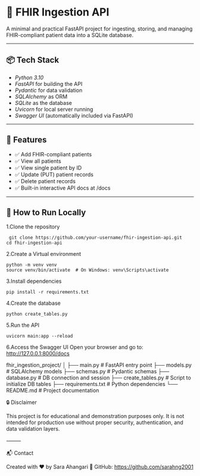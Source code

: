 # 🏥 FHIR Ingestion API

A minimal and practical FastAPI project for ingesting, storing, and managing FHIR-compliant patient data into a SQLite database.

---

## 📦 Tech Stack

- *Python 3.10*
- *FastAPI* for building the API
- *Pydantic* for data validation
- *SQLAlchemy* as ORM
- *SQLite* as the database
- *Uvicorn* for local server running
- *Swagger UI* (automatically included via FastAPI)

---

## 🚀 Features

- ✅ Add FHIR-compliant patients
- ✅ View all patients
- ✅ View single patient by ID
- ✅ Update (PUT) patient records
- ✅ Delete patient records
- ✅ Built-in interactive API docs at /docs

---

## 🔧 How to Run Locally

1.Clone the repository 
   ```
    git clone https://github.com/your-username/fhir-ingestion-api.git
   cd fhir-ingestion-api
 ```
2.Create a Virtual environment
   ```
   python -m venv venv
source venv/bin/activate  # On Windows: venv\Scripts\activate
 ```
3.Install dependencies
```
pip install -r requirements.txt
 ```
4.Create the database
 ```
python create_tables.py
```
5.Run the API
```
uvicorn main:app --reload
```
6.Access the Swagger UI 
Open your browser and go to:
http://127.0.0.1:8000/docs

fhir_ingestion_project/
│
├── main.py               # FastAPI entry point
├── models.py             # SQLAlchemy models
├── schemas.py            # Pydantic schemas
├── database.py           # DB connection and session
├── create_tables.py      # Script to initialize DB tables
├── requirements.txt      # Python dependencies
└── README.md             # Project documentation

🔒 Disclaimer

This project is for educational and demonstration purposes only. It is not intended for production use without proper security, authentication, and data validation layers.

⸻

📬 Contact

Created with ❤ by Sara Ahangari
🔗 GitHub: https://github.com/sarahng2001
